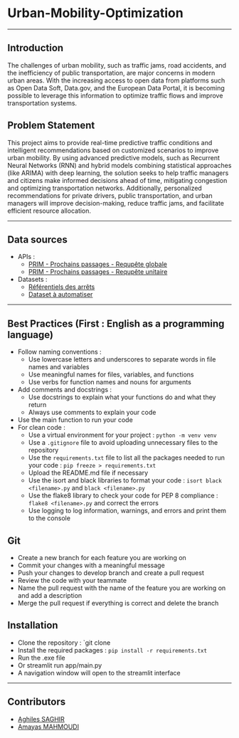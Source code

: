 # Urban-Mobility-Optimization
____________________________________________________________________________________________________________________________________________________________________________________
## Introduction
The challenges of urban mobility, such as traffic jams, road accidents, and the inefficiency of public transportation, are major concerns in modern urban areas. With the increasing access to open data from platforms such as Open Data Soft, Data.gov, and the European Data Portal, it is becoming possible to leverage this information to optimize traffic flows and improve transportation systems.

## Problem Statement
This project aims to provide real-time predictive traffic conditions and intelligent recommendations based on customized scenarios to improve urban mobility. By using advanced predictive models, such as Recurrent Neural Networks (RNN) and hybrid models combining statistical approaches (like ARIMA) with deep learning, the solution seeks to help traffic managers and citizens make informed decisions ahead of time, mitigating congestion and optimizing transportation networks. Additionally, personalized recommendations for private drivers, public transportation, and urban managers will improve decision-making, reduce traffic jams, and facilitate efficient resource allocation.
____________________________________________________________________________________________________________________________________________________________________________________
## Data sources
- APIs :
  - [PRIM - Prochains passages - Requpête globale](https://prim.iledefrance-mobilites.fr/fr/apis/idfm-ivtr-requete_globale)
  - [PRIM - Prochains passages - Requpête unitaire](https://prim.iledefrance-mobilites.fr/fr/apis/idfm-ivtr-requete_unitaire)
- Datasets :
  - [Référentiels des arrêts](https://data.iledefrance-mobilites.fr/explore/dataset/arrets/export/?ref=prim.iledefrance-mobilites.fr)
  - [Dataset à automatiser ](https://prim.iledefrance-mobilites.fr/fr/jeux-de-donnees/offre-horaires-tc-gtfs-idfm)
____________________________________________________________________________________________________________________________________________________________________________________
## Best Practices (First : English as a programming language)
- Follow naming conventions :
  - Use lowercase letters and underscores to separate words in file names and variables
  - Use meaningful names for files, variables, and functions
  - Use verbs for function names and nouns for arguments
- Add comments and docstrings :
  - Use docstrings to explain what your functions do and what they return
  - Always use comments to explain your code
- Use the main function to run your code
- For clean code :
  - Use a virtual environment for your project : `python -m venv venv`
  - Use a `.gitignore` file to avoid uploading unnecessary files to the repository
  - Use the `requirements.txt` file to list all the packages needed to run your code : `pip freeze > requirements.txt`
  - Upload the README.md file if necessary
  - Use the isort and black libraries to format your code : `isort black <filename>.py` and `black <filename>.py`
  - Use the flake8 library to check your code for PEP 8 compliance : `flake8 <filename>.py` and correct the errors
  - Use logging to log information, warnings, and errors and print them to the console

## Git
- Create a new branch for each feature you are working on
- Commit your changes with a meaningful message
- Push your changes to develop branch and create a pull request
- Review the code with your teammate
- Name the pull request with the name of the feature you are working on and add a description
- Merge the pull request if everything is correct and delete the branch

## Installation
- Clone the repository : `git clone
- Install the required packages : `pip install -r requirements.txt`
- Run the .exe file
- Or streamlit run app/main.py
- A navigation window will open to the streamlit interface
____________________________________________________________________________________________________________________________________________________________________________________
## Contributors
- [Aghiles SAGHIR](https://www.linkedin.com/in/aghiles-s)
- [Amayas MAHMOUDI](https://www.linkedin.com/in/amayas-mhd)
